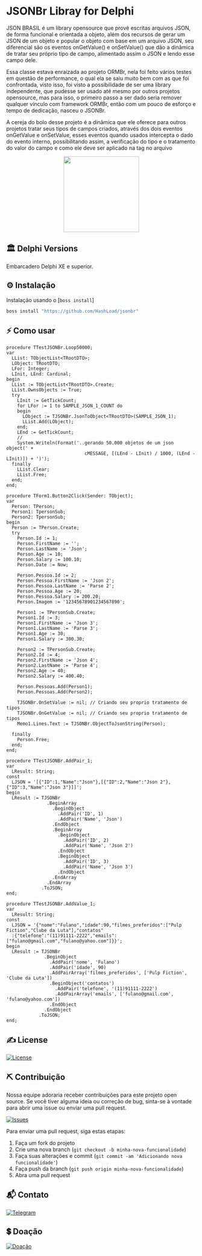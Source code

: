 # JSONBr Libray for Delphi

JSON BRASIL é um library opensource que provê escritas arquivos JSON, de forma funcional e orientada a objeto, além dos recursos de gerar um JSON de um objeto e popular o objeto com base em um arquivo JSON, seu diferencial são os eventos onGetValue() e onSetValue() que dão a dinâmica de tratar seu próprio tipo de campo, alimentado assim o JSON e lendo esse campo dele.

Essa classe estava enraizada ao projeto ORMBr, nela foi feito vários testes em questão de performance, o qual ela se saiu muito bem com as que foi confrontada, visto isso, foi visto a possibilidade de ser uma library independente, que pudesse ser usado até mesmo por outros projetos opensource, mas para isso, o primeiro passo a ser dado seria remover qualquer vínculo com framework ORMBr, então com um pouco de esforço e tempo de dedicação, nasceu o JSONBr.

A cereja do bolo desse projeto é a dinâmica que ele oferece para outros projetos tratar seus tipos de campos criados, através dos dois eventos onGetValue e onSetValue, esses eventos quando usados intercepta o dado do evento interno, possibilitando assim, a verificação do tipo e o tratamento do valor do campo e como ele deve ser aplicado na tag no arquivo

<p align="center">
  <a href="https://www.isaquepinheiro.com.br">
    <img src="https://www.isaquepinheiro.com.br/projetos/jsonbr-framework-for-delphi-opensource-95504.png" width="200" height="200">
  </a>
</p>

## 🏛 Delphi Versions
Embarcadero Delphi XE e superior.

## ⚙️ Instalação
Instalação usando o [`boss install`]
```sh
boss install "https://github.com/HashLoad/jsonbr"
```

## ⚡️ Como usar

```Delphi
procedure TTestJSONBr.Loop50000;
var
  LList: TObjectList<TRootDTO>;
  LObject: TRootDTO;
  LFor: Integer;
  LInit, LEnd: Cardinal;
begin
  LList := TObjectList<TRootDTO>.Create;
  LList.OwnsObjects := True;
  try
    LInit := GetTickCount;
    for LFor := 1 to SAMPLE_JSON_1_COUNT do
    begin
      LObject := TJSONBr.JsonToObject<TRootDTO>(SAMPLE_JSON_1);
      LList.Add(LObject);
    end;
    LEnd := GetTickCount;
    //
    System.Writeln(Format('..gerando 50.000 objetos de um json object(' + 
                             cMESSAGE, [(LEnd - LInit) / 1000, (LEnd - LInit)]) + ')');
  finally
    LList.Clear;
    LList.Free;
  end;
end;
```

```Delphi
procedure TForm1.Button2Click(Sender: TObject);
var
  Person: TPerson;
  Person1: TpersonSub;
  Person2: TpersonSub;
begin
  Person := TPerson.Create;
  try
    Person.Id := 1;
    Person.FirstName := '';
    Person.LastName := 'Json';
    Person.Age := 10;
    Person.Salary := 100.10;
    Person.Date := Now;

    Person.Pessoa.Id := 2;
    Person.Pessoa.FirstName := 'Json 2';
    Person.Pessoa.LastName := 'Parse 2';
    Person.Pessoa.Age := 20;
    Person.Pessoa.Salary := 200.20;
    Person.Imagem := '12345678901234567890';

    Person1 := TPersonSub.Create;
    Person1.Id := 3;
    Person1.FirstName := 'Json 3';
    Person1.LastName := 'Parse 3';
    Person1.Age := 30;
    Person1.Salary := 300.30;

    Person2 := TPersonSub.Create;
    Person2.Id := 4;
    Person2.FirstName := 'Json 4';
    Person2.LastName := 'Parse 4';
    Person2.Age := 40;
    Person2.Salary := 400.40;

    Person.Pessoas.Add(Person1);
    Person.Pessoas.Add(Person2);

    TJSONBr.OnSetValue := nil; // Criando seu proprio tratamento de tipos
    TJSONBr.OnGetValue := nil; // Criando seu proprio tratamento de tipos
    Memo1.Lines.Text := TJSONBr.ObjectToJsonString(Person);

  finally
    Person.Free;
  end;
end;
```

```Delphi
procedure TTestJSONBr.AddPair_1;
var
  LResult: String;
const
  LJSON = '[{"ID":1,"Name":"Json"},[{"ID":2,"Name":"Json 2"},{"ID":3,"Name":"Json 3"}]]';
begin
  LResult := TJSONBr
               .BeginArray
                 .BeginObject
                   .AddPair('ID', 1)
                   .AddPair('Name', 'Json')
                 .EndObject
                 .BeginArray
                   .BeginObject
                     .AddPair('ID', 2)
                     .AddPair('Name', 'Json 2')
                   .EndObject
                   .BeginObject
                     .AddPair('ID', 3)
                     .AddPair('Name', 'Json 3')
                   .EndObject
                 .EndArray
               .EndArray
             .ToJSON;
end;
```

```Delphi
procedure TTestJSONBr.AddValue_1;
var
  LResult: String;
const
  LJSON = '{"nome":"Fulano","idade":90,"filmes_preferidos":["Pulp Fiction","Clube da Luta"],"contatos"
  :{"telefone":"(11)91111-2222","emails":["fulano@gmail.com","fulano@yahoo.com"]}}';
begin
  LResult := TJSONBr
              .BeginObject
                .AddPair('nome', 'Fulano')
                .AddPair('idade', 90)
                .AddPairArray('filmes_preferidos', ['Pulp Fiction', 'Clube da Luta'])
                .BeginObject('contatos')
                  .AddPair('telefone', '(11)91111-2222')
                  .AddPairArray('emails', ['fulano@gmail.com', 'fulano@yahoo.com'])
                .EndObject
              .EndObject
            .ToJSON;
end;
```

## ✍️ License
[![License](https://img.shields.io/badge/Licence-LGPL--3.0-blue.svg)](https://opensource.org/licenses/LGPL-3.0)

## ⛏️ Contribuição

Nossa equipe adoraria receber contribuições para este projeto open source. Se você tiver alguma ideia ou correção de bug, sinta-se à vontade para abrir uma issue ou enviar uma pull request.

[![Issues](https://img.shields.io/badge/Issues-channel-orange)](https://github.com/HashLoad/ormbr/issues)

Para enviar uma pull request, siga estas etapas:

1. Faça um fork do projeto
2. Crie uma nova branch (`git checkout -b minha-nova-funcionalidade`)
3. Faça suas alterações e commit (`git commit -am 'Adicionando nova funcionalidade'`)
4. Faça push da branch (`git push origin minha-nova-funcionalidade`)
5. Abra uma pull request

## 📬 Contato
[![Telegram](https://img.shields.io/badge/Telegram-channel-blue)](https://t.me/hashload)

## 💲 Doação
[![Doação](https://img.shields.io/badge/PagSeguro-contribua-green)](https://pag.ae/bglQrWD)
